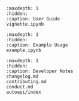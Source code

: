 ```{include} ../README.md
```

```{toctree}
:maxdepth: 1
:hidden:
:caption: User Guide
vignette.ipynb
```
```{toctree}
:maxdepth: 1
:hidden:
:caption: Example Usage
example.ipynb
```

```{toctree}
:maxdepth: 1
:hidden:
:caption: Developer Notes
changelog.md
contributing.md
conduct.md
autoapi/index
```